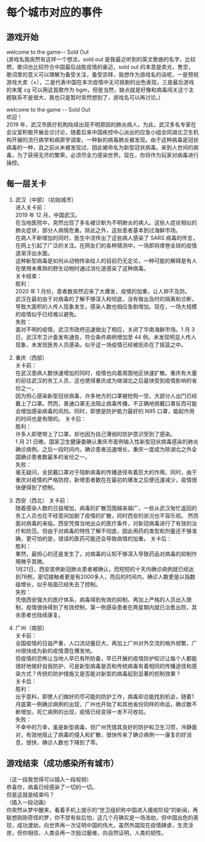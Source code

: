 # 每个城市对应的事件

## 游戏开始

welcome to the game-- Sold Out  
(游戏名我突然有这样一个想法，sold out 是我最近听到的英文歌曲的名字，比较燃，歌词也比较符合中国最后战胜疫情的豪迈，sold out 的本意是卖光，售空，歌词里的意义可以理解为备受关注，备受崇拜，我想作为游戏名的话呢，一是预祝游戏大卖（×），二是代表中国在本次疫情中无可挑剔的出色表现，三是最后游戏的末尾 cg 可以用这首歌作为 bgm，但是当然，缺点就是好像和病毒闯关这个主题联系不是很大，我也只是暂时突然想到了，游戏名可以再讨论。)

welcome to the game -- Sold Out  
欢迎！  
2019 年，武汉市医疗机构陆续出现不明原因的肺炎病人，为此，武汉多名专家在会议室积极开展会诊讨论，随着后来中国疾控中心派出的应急小组会同湖北卫生机构开展的流行病学和病原学调查，一种新的病毒肺炎被发现。由于这种病毒是冠状病毒的一种，且之前从未被发现过，因此被命名为新型冠状病毒。来到人世间的病毒，为了获得无尽的繁荣，必须尽全力感染世界。现在，你将作为玩家对病毒进行操控。

## 每一层关卡

1. 武汉（中部）（初始城市）  
   进入关卡前：  
    2019 年 12 月，中国武汉。  
    在当地医院中，突然出现了多名被诊断为不明肺炎的病人。这些人症状相似的肺炎症状，部分人病情危重。除此之外，这些患者基本到过海鲜市场。  
    在病人不断增加的同时，医生中流传出了这些病人感染了 SARS 病毒的传言，在网上引起了广泛的关注。在网友们的各种猜测中，一场即将席卷全球的疫情逐渐浮出水面。  
    这种新型病毒是如何从动物传染给人的目前仍无定论，一种可能的解释是有人在使用未煮熟的野生动物时通过消化道感染了这种病毒。  
   关卡结束：  
    胜利：  
    2020 年 1 月份，患者数突然迎来了大爆发，疫情的加重，让人猝不及防。  
    武汉在最初由于对病毒的了解不够深入和彻底，没有做出及时的隔离和诊断，导致大面积的人传人现象发生，感染人数也相应急剧增加。现在，一场大规模的疫情似乎已经难以避免。  
   失败：  
    面对不明的疫情，武汉市政府迅速做出了相应，关闭了华南海鲜市场。1 月 3 日，武汉市卫计委发布通告，符合条件病例增加至 44 例。未发现明显人传人现象，未发现医务人员感染。似乎这一场疫情已经被扼杀在了摇篮之中。

2. 重庆（西部）  
   关卡前：  
    在武汉患病人数快速增加的同时，疫情也向着周围地区快速扩散。重庆有大量的前往武汉的务工人员，这也使得重庆成为继湖北之后最快受到疫情影响的省份之一。  
    因为担心感染新型冠状病毒，许多地方的口罩被抢购一空，大部分人出门已经戴上了口罩。然而，普通口罩无法阻止病毒传播，不正确地佩戴口罩反而可能会增加感染病毒的风险。同时，即使是防护能力最好的 N95 口罩，能起作用的时间也是有限的。
   关卡后：  
    胜利：  
    许多人即使带上了口罩，却也因为自己薄弱的防护意识受到了感染。  
    1 月 21 日晚，国家卫生健康委确认重庆市首例输入性新型冠状病毒感染的肺炎确诊病例。之后一段时间内，确诊患者迅速增长，重庆一度成为除湖北之外全国确诊患者数最多的省份之一。  
    失败：  
   毫无疑问，全民戴口罩对于阻断病毒的传播途径有着巨大的作用。同时，由于重庆对疫情的严格防控，新增患者数在在最初的爆发之后便迅速减少，疫情很快便得到了控制。

3. 西安（西北）
   关卡前：  
    随着感染人数的日益增加，病毒的扩散范围越来越广，一些从武汉匆忙返回的务工人员也在不经意间加剧了疫情的扩散，同时西安的状况也不容乐观。
    然而面对病毒的来临，西安凭借当地出众的医疗条件，对新冠病毒进行了有效的治疗和防范。但由于对病毒的特性了解不彻底，因此用药的类型和剂量还不够准确，更可怕的是，错误的医药可能还会导致病情的加重。
   关卡后：  
   胜利：  
  果然，最担心的还是发生了，对病毒的认知不够深入导致药品对病毒的抑制作用微乎其微。  
   1月21日，西安首例新冠肺炎患者被确认，而短短的十天内确诊病例就已经达到78例，密切接触者更是有2000多人，而后的时间内，确诊人数更是以指数级增长，似乎局面已经失去了控制。  
   失败：  
    凭借西安强大的医疗体系，病毒得到有效的抑制，再加上严格的人员出入限制，疫情很快得到了有效控制，第一例感染患者在两星期内就已治愈出院，其余患者也陆续康复。  
   
4. 广州（南部）  
   关卡前：  
    全国疫情的日益严重，人口流动量巨大，再加上广州对外交流的格外频繁，广州很快成为新的疫情潜在爆发地。  
    但疫情的恐怖让当地人早已有所防备，早已开展的疫情防护知识让每个人都能很好地做好自我防护，可是新型病毒是否和传统病毒有着相同的传播途径和感染方式？传统的防护措施又是否能对新型的病毒起到显著的扼制效果？  
   关卡后：  
   胜利：  
  出乎意料，即使人们做好的尽可能的防护工作，病毒却总能找到机会，随着1月底第一例确诊病例的出现，广州也开始了和其他省份同样的命运，确诊数不断增加，死亡病例的出现，疫情已经变得一发不可收拾。  
   失败：  
   不幸中的万幸，虽是新型病毒，但广州凭借其良好的防护和卫生习惯，冷静面对，有效地阻止了病毒的侵入和扩散，很快传来了确诊病例一一康复的好消息，很快，确诊人数也下降到了零。  

## 游戏结束（成功感染所有城市）

（这一段我觉得可以插入一段视频）  
恭喜你，病毒已经感染了一切的一切。  
但是这就是结束吗？  
（插入一段动画）  
你突然从梦中醒来，看着手机上提示的”世卫组织称中国进入缓疫阶段“的新闻，再联想刚刚奇怪的梦，你不禁有些后怕，这几个月确实是一场浩劫，但中国出色的表现，成功渡劫，向世界再一次证明中国的伟大。虽然外国现在疫情肆虐，生灵涂炭，但你相信，人类会再一次挺过磨难，向自然证明，人类的韧性。
